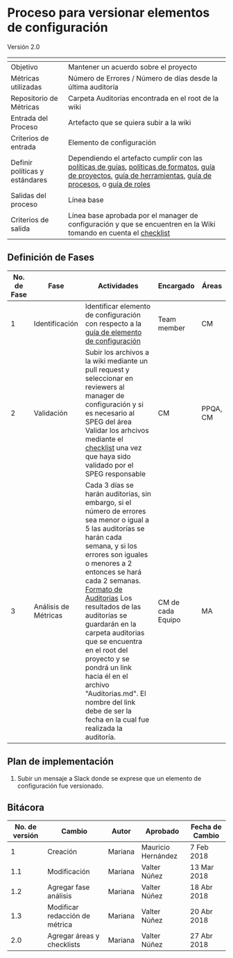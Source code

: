 # Proceso para versionar elementos de configuración
Versión 2.0


[]() | []()  
--|--
Objetivo| Mantener un acuerdo sobre el proyecto
Métricas utilizadas | Número de Errores / Número de días desde la última auditoría
Repositorio de Métricas | Carpeta Auditorías encontrada en el root de la wiki
Entrada del Proceso | Artefacto que se quiera subir a la wiki
Criterios de entrada | Elemento de configuración
Definir políticas y estándares | Dependiendo el artefacto cumplir con las [políticas de guías](https://github.com/CaveLabs-1/Wiki/blob/master/Calidad/Politicas%20Generales/Politicas%20Guias.md), [políticas de formatos](https://github.com/CaveLabs-1/Wiki/blob/master/Calidad/Politicas%20Generales/Politicas%20Formatos.md), [guía de proyectos](https://github.com/CaveLabs-1/Wiki/blob/master/Configuracion/Guias/Guia%20Proyecto.md), [guía de herramientas](https://github.com/CaveLabs-1/Wiki/blob/master/Configuracion/Guias/Guia%20Herramientas.md), [guía de procesos](https://github.com/CaveLabs-1/Wiki/blob/master/Configuracion/Guias/Guia%20Procesos.md), o [guía de roles](https://github.com/CaveLabs-1/Wiki/blob/master/Configuracion/Guias/Guia%20Roles.md)
Salidas del proceso | Línea base
Criterios de salida | Línea base aprobada por el manager de configuración y que se encuentren en la Wiki tomando en cuenta el [checklist](https://docs.google.com/spreadsheets/d/18sip07IcwXP1hOEYeHXHiEgInX6_O9oWMhLfAf98j-c/edit?usp=sharing)

## Definición de Fases
No. de Fase | Fase | Actividades | Encargado | Áreas
------------|------|-------------|-----------|-------
1 | Identificación | Identificar elemento de configuración con respecto a la [guía de elemento de configuración](https://github.com/CaveLabs-1/Wiki/blob/master/Configuracion/Guias/Guia%20Configuration%20Item.md) | Team member | CM
2 | Validación | Subir los archivos a la wiki mediante un pull request y seleccionar en reviewers al manager de configuración y si es necesario al SPEG del área </br> Validar los arhcivos mediante el [checklist](https://docs.google.com/spreadsheets/d/18sip07IcwXP1hOEYeHXHiEgInX6_O9oWMhLfAf98j-c/edit?usp=sharing) una vez que haya sido validado por el SPEG responsable | CM | PPQA, CM
3 | Análisis de Métricas | Cada 3 días se harán auditorias, sin embargo, si el número de errores sea menor o igual a 5 las auditorías se harán cada semana, y si los errores son iguales o menores a 2 entonces se hará cada 2 semanas. [Formato de Auditorias](https://github.com/CaveLabs-1/Wiki/blob/master/Configuracion/Auditor%C3%ADa%20Configuraci%C3%B3n.xlsx) Los resultados de las auditorías se guardarán en la carpeta auditorias que se encuentra en el root del proyecto y se pondrá un link hacia él en el archivo "Auditorias.md". El nombre del link debe de ser la fecha en la cual fue realizada la auditoría. | CM de cada Equipo | MA



## Plan de implementación
1. Subir un mensaje a Slack donde se exprese que un elemento de configuración fue versionado.

## Bitácora
No. de versión | Cambio | Autor | Aprobado | Fecha de Cambio
---------------|--------|-------|----------|-----------------
1 | Creación | Mariana | Mauricio Hernández | 7 Feb 2018
1.1 | Modificación | Mariana | Valter Núñez |13 Mar 2018
1.2 | Agregar fase análisis | Mariana | Valter Núñez | 18 Abr 2018
1.3 | Modificar redacción de métrica | Mariana | Valter Núñez | 20 Abr 2018
2.0 | Agregar áreas y checklists | Mariana | Valter Núñez| 27 Abr 2018
